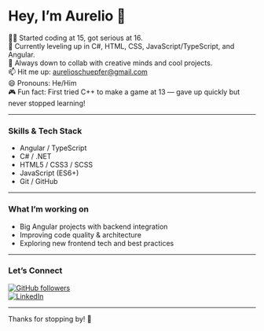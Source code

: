 # Hey, I’m Aurelio 👋

👨‍💻 Started coding at 15, got serious at 16.  
🌱 Currently leveling up in C#, HTML, CSS, JavaScript/TypeScript, and Angular.  
🤝 Always down to collab with creative minds and cool projects.  
📫 Hit me up: aurelioschuepfer@gmail.com  
😄 Pronouns: He/Him  
🎮 Fun fact: First tried C++ to make a game at 13 — gave up quickly but never stopped learning!

---

### Skills & Tech Stack

- Angular / TypeScript  
- C# / .NET  
- HTML5 / CSS3 / SCSS  
- JavaScript (ES6+)  
- Git / GitHub  

---

### What I’m working on

- Big Angular projects with backend integration  
- Improving code quality & architecture  
- Exploring new frontend tech and best practices  

---

### Let’s Connect

[![GitHub followers](https://img.shields.io/github/followers/Aurelio-Schuepfer?style=social)](https://github.com/Aurelio-Schuepfer)  
[![LinkedIn](https://img.shields.io/badge/LinkedIn-Aurelio-blue)](https://linkedin.com/in/Aurelio-Schuepfer)  

---

Thanks for stopping by! 🚀
